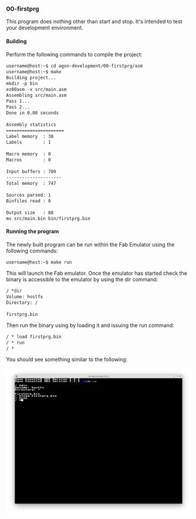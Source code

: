 ### 00-firstprg

This program does nothing other than start and stop.  It's intended to test your development environment.

#### Building

Perform the following commands to compile the project:

```
username@host:~$ cd agon-development/00-firstprg/asm
username@host:~$ make
Building project...
mkdir -p bin
ez80asm -x src/main.asm
Assembling src/main.asm
Pass 1...
Pass 2...
Done in 0.00 seconds

Assembly statistics
======================
Label memory  : 38
Labels        : 1

Macro memory  : 0
Macros        : 0

Input buffers : 709
---------------------
Total memory  : 747

Sources parsed: 1
Binfiles read : 0

Output size   : 88
mv src/main.bin bin/firstprg.bin
```

#### Running the program

The newly built program can be run within the Fab Emulator using the following commands:

```
username@host:~$ make run
```

This will launch the Fab emulator.  Once the emulator has started check the binary is accessible to the emulator by using the dir command:

```
/ *dir
Volume: hostfs
Directory: /

firstprg.bin
```

Then run the binary using by loading it and issuing the run command:

```
/ * load firstprg.bin
/ * run
/ * 
```

You should see something similar to the following:

![Screenshot of the Fab Emulator](https://github.com/andymccall/agon-development/blob/main/00-firstprg/assets/00-firstprg_asm.png?raw=true)
